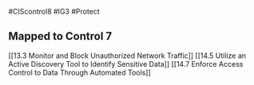 #CIScontrol8  #IG3 #Protect

## Mapped to Control 7
[[13.3 Monitor and Block Unauthorized Network Traffic]]
[[14.5 Utilize an Active Discovery Tool to Identify Sensitive Data]]
[[14.7 Enforce Access Control to Data Through Automated Tools]]



